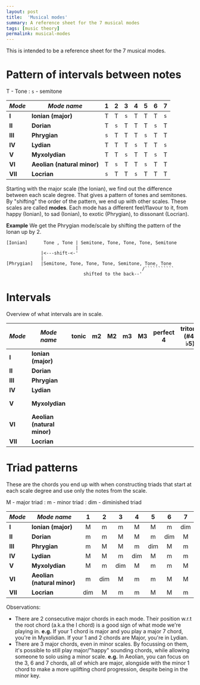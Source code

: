 ```yaml
---
layout: post
title:  'Musical modes'
summary: A reference sheet for the 7 musical modes
tags: [music theory]
permalink: musical-modes
---
```


<script src="https://kit.fontawesome.com/e7cef4976f.js" crossorigin="anonymous"></script>

This is intended to be a reference sheet for the 7 musical modes.

# Pattern of intervals between notes


T - Tone
: `s` - semitone

| *Mode*  | *Mode name*                 |   1   |   2   |   3   |   4   |   5   |   6   |   7   |
| ------- | --------------------------- | :---: | :---: | :---: | :---: | :---: | :---: | :---: |
| **I**   | **Ionian (major)**          |   T   |   T   |  `s`  |   T   |   T   |   T   |  `s`  |
| **II**  | **Dorian**                  |   T   |  `s`  |   T   |   T   |   T   |  `s`  |   T   |
| **III** | **Phrygian**                |  `s`  |   T   |   T   |   T   |  `s`  |   T   |   T   |
| **IV**  | **Lydian**                  |   T   |   T   |   T   |  `s`  |   T   |   T   |  `s`  |
| **V**   | **Myxolydian**              |   T   |   T   |  `s`  |   T   |   T   |  `s`  |   T   |
| **VI**  | **Aeolian (natural minor)** |   T   |  `s`  |   T   |   T   |  `s`  |   T   |   T   |
| **VII** | **Locrian**                 |  `s`  |   T   |   T   |  `s`  |   T   |   T   |   T   |

Starting with the major scale (the Ionian), we find out the difference between each scale degree. That gives a pattern of tones and semitones.
By "shifting" the order of the pattern, we end up with other scales. These scales are called **modes**. Each mode has a different feel/flavour to it, from happy (Ionian), to sad (Ionian), to exotic (Phrygian), to dissonant (Locrian).

**Example** We get the Phrygian mode/scale by shifting the pattern of the Ionan up by 2.

```
[Ionian]      Tone , Tone | Semitone, Tone, Tone, Tone, Semitone
                          |
             |<---shift-<-'
             |
[Phrygian]   |Semitone, Tone, Tone, Tone, Semitone, Tone, Tone
                                                   /```````````
                             shifted to the back--'
```



# Intervals

Overview of what intervals are in scale.

| *Mode*  | *Mode name*                 |                tonic                |                 m2                  |                 M2                  |                 m3                  |                 M3                  |              perfect 4              |           tritone (#4/♭5)           |              perfect 5              |                 m6                  |                 M6                  |                 m7                  |                 M7                  |               octave                | *shortcut to help remember* |
| ------- | --------------------------- | :---------------------------------: | :---------------------------------: | :---------------------------------: | :---------------------------------: | :---------------------------------: | :---------------------------------: | :---------------------------------: | :---------------------------------: | :---------------------------------: | :---------------------------------: | :---------------------------------: | :---------------------------------: | :---------------------------------: | :-------------------------: |
| **I**   | **Ionian (major)**          | <i class="fas fa-check-circle"></i> |                                     | <i class="fas fa-check-circle"></i> |                                     | <i class="fas fa-check-circle"></i> | <i class="fas fa-check-circle"></i> |                                     | <i class="fas fa-check-circle"></i> |                                     | <i class="fas fa-check-circle"></i> |                                     | <i class="fas fa-check-circle"></i> | <i class="fas fa-check-circle"></i> |           majors            |
| **II**  | **Dorian**                  | <i class="fas fa-check-circle"></i> |                                     | <i class="fas fa-check-circle"></i> | <i class="fas fa-check-circle"></i> |                                     | <i class="fas fa-check-circle"></i> |                                     | <i class="fas fa-check-circle"></i> |                                     | <i class="fas fa-check-circle"></i> | <i class="fas fa-check-circle"></i> |                                     | <i class="fas fa-check-circle"></i> |           m3, m7            |
| **III** | **Phrygian**                | <i class="fas fa-check-circle"></i> | <i class="fas fa-check-circle"></i> |                                     | <i class="fas fa-check-circle"></i> |                                     | <i class="fas fa-check-circle"></i> |                                     | <i class="fas fa-check-circle"></i> | <i class="fas fa-check-circle"></i> |                                     | <i class="fas fa-check-circle"></i> |                                     | <i class="fas fa-check-circle"></i> |           minors            |
| **IV**  | **Lydian**                  | <i class="fas fa-check-circle"></i> |                                     | <i class="fas fa-check-circle"></i> |                                     | <i class="fas fa-check-circle"></i> |                                     | <i class="fas fa-check-circle"></i> | <i class="fas fa-check-circle"></i> |                                     | <i class="fas fa-check-circle"></i> |                                     | <i class="fas fa-check-circle"></i> | <i class="fas fa-check-circle"></i> |         majors, #4          |
| **V**   | **Myxolydian**              | <i class="fas fa-check-circle"></i> |                                     | <i class="fas fa-check-circle"></i> |                                     | <i class="fas fa-check-circle"></i> | <i class="fas fa-check-circle"></i> |                                     | <i class="fas fa-check-circle"></i> |                                     | <i class="fas fa-check-circle"></i> | <i class="fas fa-check-circle"></i> |                                     | <i class="fas fa-check-circle"></i> |         majors, m7          |
| **VI**  | **Aeolian (natural minor)** | <i class="fas fa-check-circle"></i> |                                     | <i class="fas fa-check-circle"></i> | <i class="fas fa-check-circle"></i> |                                     | <i class="fas fa-check-circle"></i> |                                     | <i class="fas fa-check-circle"></i> | <i class="fas fa-check-circle"></i> |                                     | <i class="fas fa-check-circle"></i> |                                     | <i class="fas fa-check-circle"></i> |         minors, M2          |
| **VII** | **Locrian**                 | <i class="fas fa-check-circle"></i> | <i class="fas fa-check-circle"></i> |                                     | <i class="fas fa-check-circle"></i> |                                     | <i class="fas fa-check-circle"></i> | <i class="fas fa-check-circle"></i> |                                     | <i class="fas fa-check-circle"></i> |                                     | <i class="fas fa-check-circle"></i> |                                     | <i class="fas fa-check-circle"></i> |         minors,  ♭5         |

# Triad patterns

These are the chords you end up with when constructing triads that start at each scale degree and use only the notes from the scale.

M - major triad
: m - minor triad
: dim - diminished triad

| *Mode*  | *Mode name*                 |   1   |   2   |   3   |   4   |   5   |   6   |   7   |
| ------- | --------------------------- | :---: | :---: | :---: | :---: | :---: | :---: | :---: |
| **I**   | **Ionian (major)**          |   M   |   m   |   m   |   M   |   M   |   m   |  dim  |
| **II**  | **Dorian**                  |   m   |   m   |   M   |   M   |   m   |  dim  |   M   |
| **III** | **Phrygian**                |   m   |   M   |   M   |   m   |  dim  |   M   |   m   |
| **IV**  | **Lydian**                  |   M   |   M   |   m   |  dim  |   M   |   m   |   m   |
| **V**   | **Myxolydian**              |   M   |   m   |  dim  |   M   |   m   |   m   |   M   |
| **VI**  | **Aeolian (natural minor)** |   m   |  dim  |   M   |   m   |   m   |   M   |   M   |
| **VII** | **Locrian**                 |  dim  |   M   |   m   |   m   |   M   |   M   |   m   |

Observations:

 - There are 2 consecutive major chords in each mode. Their position w.r.t the root chord (a.k.a the I chord) is a good sign of what mode we're playing in. **e.g.** If your 1 chord is major and you play a major 7 chord, you're in Myxolidian. If your 1 and 2 chords are Major, you're in Lydian.
 - There are 3 major chords, even in minor scales. By focussing on them, it's possible to still play major/"happy" sounding chords, while allowing someone to solo using a minor scale. **e.g.** In Aeolian, you can focus on the 3, 6 and 7 chords, all of which are major, alongside with the minor 1 chord to make a more uplifting chord progression, despite being in the minor key.